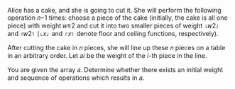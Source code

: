 Alice has a cake, and she is going to cut it. She will perform the following operation 𝑛−1 times: choose a piece of the cake (initially, the cake is all one piece) with weight 𝑤≥2 and cut it into two smaller pieces of weight ⌊𝑤2⌋ and ⌈𝑤2⌉ (⌊𝑥⌋ and ⌈𝑥⌉ denote floor and ceiling functions, respectively).

After cutting the cake in 𝑛 pieces, she will line up these 𝑛 pieces on a table in an arbitrary order. Let 𝑎𝑖 be the weight of the 𝑖-th piece in the line.

You are given the array 𝑎. Determine whether there exists an initial weight and sequence of operations which results in 𝑎.
